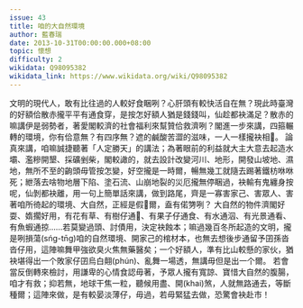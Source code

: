 ```yaml
---
issue: 43
title: 咱的大自然環境
author: 藍春瑞
date: 2013-10-31T00:00:00.000+08:00
topic: 懷想
difficulty: 2
wikidata: Q98095382
wikidata_link: https://www.wikidata.org/wiki/Q98095382
---
```

文明的現代人，敢有比往過的人較好食睏咧？心肝頭有較快活自在無？現此時臺灣的好額佮散赤攏平平有通食穿，是按怎好額人猶是錢錢叫，仙趁都袂滿足？散赤的嘛講伊是弱勢者，著愛閣較濟的社會福利來幫贊佮救濟咧？閣進一步來講，四箍輾轉的環境，你有佮意無？有四序無？遮的鹹酸苦澀的滋味，一人一樣攏袂相𫝛。
論真來講，咱嘛誠捷聽著「人定勝天」的講法；為著眼前的利益就大主大意去起造水壩、濫糝開墾、採礦剉柴，閣較譀的，就去設計改變河川、地形，開發山坡地、濕地，無所不至的齣頭毋管按怎變，好空攏是一時爾，暢無幾工就隨去踢著鐵枋咻咻死；紲落去啥物地層下陷、塗石流、山崩地裂的災厄攏無停睏過，袂輸有鬼纏身按呢，仙剝都袂離，用一句上簡單話來講，做到路尾，齊是一寡害家己、害眾人、害著咱所徛起的環境、大自然，正經是假𠢕爾，盍有偌勥咧？
大自然的物件濟閣好耍、媠擱好用，有花有草、有樹仔通𬦰、有果子仔通食、有水通泅、有光景通看、有魚蝦通掠……若莫變過頭、討債用，決定袂蝕本；嘛過幾百冬所起造的文明，攏是咧損蕩(sńg-tn̄g)咱的自然環境、開家己的棺材本，也無去想後步通留予囝孫沓沓仔用，這陣嘛舞甲強欲臭火焦無藥醫矣；一个好額人，準有比山較懸的家伙，猶袂堪得出一个敗家仔囝烏白翸(phún)、亂舞一場透，無講毋但是出一个爾。
若會當反倒轉來檢討，用謙卑的心情食認毋著，予眾人攏有寬諒、寶惜大自然的腹腸，咱才有救；抑若無，地球干焦一粒，聽候用盡、開(khai)煞，人就無路通去，等斷種爾；這陣來做，是有較晏淡薄仔，毋過，若毋緊猛去做，恐驚會袂赴市！